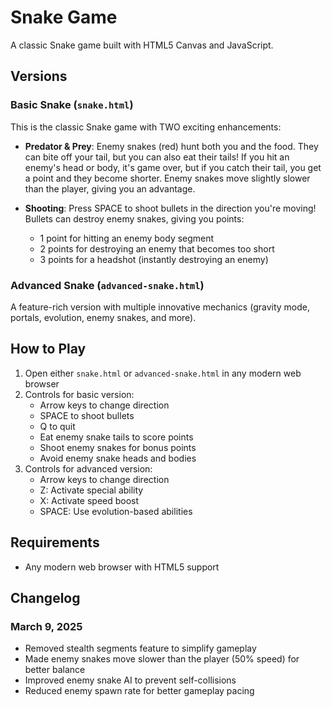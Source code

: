 # Snake Game

A classic Snake game built with HTML5 Canvas and JavaScript.

## Versions

### Basic Snake (`snake.html`)
This is the classic Snake game with TWO exciting enhancements:

- **Predator & Prey**: Enemy snakes (red) hunt both you and the food. They can bite off your tail, but you can also eat their tails! If you hit an enemy's head or body, it's game over, but if you catch their tail, you get a point and they become shorter. Enemy snakes move slightly slower than the player, giving you an advantage.

- **Shooting**: Press SPACE to shoot bullets in the direction you're moving! Bullets can destroy enemy snakes, giving you points:
  - 1 point for hitting an enemy body segment
  - 2 points for destroying an enemy that becomes too short
  - 3 points for a headshot (instantly destroying an enemy)

### Advanced Snake (`advanced-snake.html`)
A feature-rich version with multiple innovative mechanics (gravity mode, portals, evolution, enemy snakes, and more).

## How to Play
1. Open either `snake.html` or `advanced-snake.html` in any modern web browser
2. Controls for basic version:
   - Arrow keys to change direction
   - SPACE to shoot bullets
   - Q to quit
   - Eat enemy snake tails to score points
   - Shoot enemy snakes for bonus points
   - Avoid enemy snake heads and bodies
3. Controls for advanced version:
   - Arrow keys to change direction
   - Z: Activate special ability
   - X: Activate speed boost
   - SPACE: Use evolution-based abilities

## Requirements
- Any modern web browser with HTML5 support

## Changelog

### March 9, 2025
- Removed stealth segments feature to simplify gameplay
- Made enemy snakes move slower than the player (50% speed) for better balance
- Improved enemy snake AI to prevent self-collisions
- Reduced enemy spawn rate for better gameplay pacing